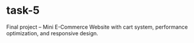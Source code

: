 # task-5
Final project – Mini E-Commerce Website with cart system, performance optimization, and responsive design.
